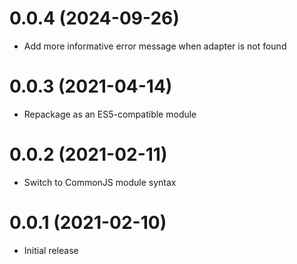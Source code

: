# 0.0.4 (2024-09-26)

* Add more informative error message when adapter is not found


# 0.0.3 (2021-04-14)

* Repackage as an ES5-compatible module


# 0.0.2 (2021-02-11)

* Switch to CommonJS module syntax


# 0.0.1 (2021-02-10)

* Initial release
